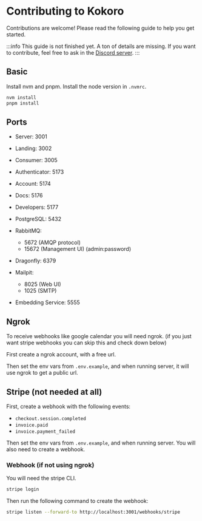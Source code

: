 # Contributing to Kokoro

Contributions are welcome! Please read the following guide to help you get started.

:::info
This guide is not finished yet. A ton of details are missing. If you want to contribute, feel free to ask in the [Discord server](https://discord.com/invite/knDFUB5UtU).
:::

## Basic

Install nvm and pnpm. Install the node version in `.nvmrc`.

```sh
nvm install
pnpm install
```

## Ports

- Server: 3001
- Landing: 3002
- Consumer: 3005
- Authenticator: 5173
- Account: 5174
- Docs: 5176
- Developers: 5177

- PostgreSQL: 5432
- RabbitMQ:
  - 5672 (AMQP protocol)
  - 15672 (Management UI) (admin:password)
- Dragonfly: 6379
- Mailpit:
  - 8025 (Web UI)
  - 1025 (SMTP)
- Embedding Service: 5555

## Ngrok

To receive webhooks like google calendar you will need ngrok. (if you just want stripe webhooks you can skip this and check down below)

First create a ngrok account, with a free url.

Then set the env vars from `.env.example`, and when running server, it will use ngrok to get a public url.

## Stripe (not needed at all)

First, create a webhook with the following events:

- `checkout.session.completed`
- `invoice.paid`
- `invoice.payment_failed`

Then set the env vars from `.env.example`, and when running server. You will also need to create a webhook.

### Webhook (if not using ngrok)

You will need the stripe CLI.

```sh
stripe login
```

Then run the following command to create the webhook:

```sh
stripe listen --forward-to http://localhost:3001/webhooks/stripe
```
